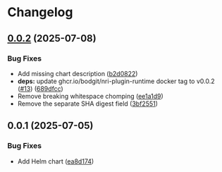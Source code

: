 # Changelog

## [0.0.2](https://github.com/bodgit/nri-plugin-runtime/compare/nri-plugin-runtime-0.0.1...nri-plugin-runtime-0.0.2) (2025-07-08)


### Bug Fixes

* Add missing chart description ([b2d0822](https://github.com/bodgit/nri-plugin-runtime/commit/b2d0822992db306d9f16177cf89d0285729d0ee5))
* **deps:** update ghcr.io/bodgit/nri-plugin-runtime docker tag to v0.0.2 ([#13](https://github.com/bodgit/nri-plugin-runtime/issues/13)) ([689dfcc](https://github.com/bodgit/nri-plugin-runtime/commit/689dfccb9d08123fc5a840bf43181509dbf554b6))
* Remove breaking whitespace chomping ([ee1a1d9](https://github.com/bodgit/nri-plugin-runtime/commit/ee1a1d9b5d9697793b07763ced1e69045d7dac85))
* Remove the separate SHA digest field ([3bf2551](https://github.com/bodgit/nri-plugin-runtime/commit/3bf25514a42f2d0dafb5cdfb30e32cc9dbf9cff4))

## 0.0.1 (2025-07-05)


### Bug Fixes

* Add Helm chart ([ea8d174](https://github.com/bodgit/nri-plugin-runtime/commit/ea8d174f895ed3877161aa7b5e49b9bc16131405))
